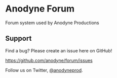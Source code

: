 # Anodyne Forum

Forum system used by Anodyne Productions

## Support

Find a bug? Please create an issue here on GitHub!

https://github.com/anodyne/forum/issues

Follow us on Twitter, [@anodyneprod](http://twitter.com/anodyneprod).